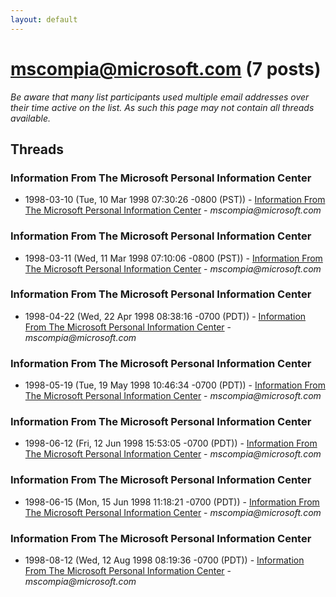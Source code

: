 ```yaml
---
layout: default
---
```


# mscompia@microsoft.com (7 posts)

_Be aware that many list participants used multiple email addresses over their time active on the list. As such this page may not contain all threads available._

## Threads

### Information From The Microsoft Personal Information Center
+ 1998-03-10 (Tue, 10 Mar 1998 07:30:26 -0800 (PST)) - [Information From The Microsoft Personal Information Center](/archive/1998/03/3eaee443bb4c8dcc880894eda6a0fdef60e2dbc13b1fbf7c9f48ed993336b95b) - _mscompia@microsoft.com_

### Information From The Microsoft Personal Information Center
+ 1998-03-11 (Wed, 11 Mar 1998 07:10:06 -0800 (PST)) - [Information From The Microsoft Personal Information Center](/archive/1998/03/ca13c3d0a59e4a2eb032ad317460649ab569abfffc57b238c85f2220618dc192) - _mscompia@microsoft.com_

### Information From The Microsoft Personal Information Center
+ 1998-04-22 (Wed, 22 Apr 1998 08:38:16 -0700 (PDT)) - [Information From The Microsoft Personal Information Center](/archive/1998/04/ee1b85ab4775777f392a8cce1256296534cd021fb43c7e0a60e5b797794d27fa) - _mscompia@microsoft.com_

### Information From The Microsoft Personal Information Center
+ 1998-05-19 (Tue, 19 May 1998 10:46:34 -0700 (PDT)) - [Information From The Microsoft Personal Information Center](/archive/1998/05/7e73090354a9455e9ef67b41f1ba8a2c912e226a34533491ba055728af7c4185) - _mscompia@microsoft.com_

### Information From The Microsoft Personal Information Center
+ 1998-06-12 (Fri, 12 Jun 1998 15:53:05 -0700 (PDT)) - [Information From The Microsoft Personal Information Center](/archive/1998/06/62b79b6c4a2f5ff1b06f07dad946e2717482b2545867d05b82be514d47fbf83b) - _mscompia@microsoft.com_

### Information From The Microsoft Personal Information Center
+ 1998-06-15 (Mon, 15 Jun 1998 11:18:21 -0700 (PDT)) - [Information From The Microsoft Personal Information Center](/archive/1998/06/ca65ff91f5c00520d9332f634b31382fea6770f962b395b19a09fa3733021e77) - _mscompia@microsoft.com_

### Information From The Microsoft Personal Information Center
+ 1998-08-12 (Wed, 12 Aug 1998 08:19:36 -0700 (PDT)) - [Information From The Microsoft Personal Information Center](/archive/1998/08/635d557920db157eda01ad426a301a7ec3393016800da1802eba18ce5f372e33) - _mscompia@microsoft.com_


